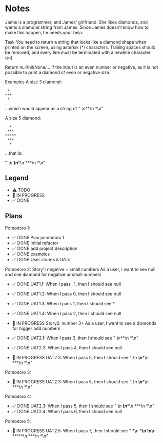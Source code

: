 # Notes

Jamie is a programmer, and James' girlfriend. She likes diamonds, and wants a diamond string from James. Since James doesn't know how to make this happen, he needs your help.

Task
You need to return a string that looks like a diamond shape when printed on the screen, using asterisk (*) characters. Trailing spaces should be removed, and every line must be terminated with a newline character (\n).

Return null/nil/None/... if the input is an even number or negative, as it is not possible to print a diamond of even or negative size.

Examples
A size 3 diamond:
```
 *
***
 *
```
...which would appear as a string of " *\n***\n *\n"

A size 5 diamond:
```
  *
 ***
*****
 ***
  *
```
...that is:

"  *\n ***\n*****\n ***\n  *\n"

## Legend
- ⚠ TODO
- 🚧 IN PROGRESS
- ✅ DONE

## Plans

Pomodoro 1:
- ✅ DONE Plan pomodoro 1
- ✅ DONE Initial refactor
- ✅ DONE add project description
- ✅ DONE examples
- ✅ DONE User stories & UATs

Pomodoro 2:
Story1: negative + small numbers
As a user, I want to see null and one diamond for negative or small numbers
- ✅ DONE UAT1.1: When I pass -1, then I should see null
- ✅ DONE UAT1.2: When I pass 0, then I should see null
- ✅ DONE UAT1.3: When I pass 1, then I should see *
- ✅ DONE UAT1.4: When I pass 2, then I should see null

- 🚧 IN PROGRESS Story2: number 3+
As a user, I want to see a diamonds for bigger odd numbers 
- ✅ DONE UAT2.1: When I pass 3, then I should see " *\n***\n *\n"
- ✅ DONE UAT2.2: When I pass 4, then I should see null
- 🚧 IN PROGRESS UAT2.3: When I pass 5, then I should see "  *\n ***\n*****\n ***\n  *\n"

Pomodoro 3:
- 🚧 IN PROGRESS UAT2.3: When I pass 5, then I should see "  *\n ***\n*****\n ***\n  *\n"


Pomodoro 4:
- ✅ DONE UAT2.3: When I pass 5, then I should see "  *\n ***\n*****\n ***\n  *\n"
- ✅ DONE UAT2.4: When I pass 6, then I should see null

Pomodoro 5:
- 🚧 IN PROGRESS UAT2.5: When I pass 7, then I should see "   *\n   ***\n *****\n*******\n *****\n  ***\n  *\n"